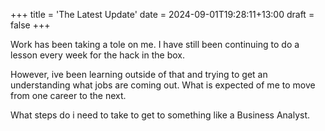 +++
title = 'The Latest Update'
date = 2024-09-01T19:28:11+13:00
draft = false
+++

Work has been taking a tole on me. I have still been continuing 
to do a lesson every week for the hack in the box. 

However, ive been learning outside of that and trying to get an 
understanding what jobs are coming out. What is expected of me
to move from one career to the next. 

What steps do i need to take to get to something like a Business Analyst.

